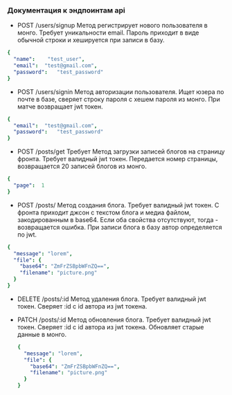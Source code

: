 ### Документация к эндпоинтам api

* POST /users/signup
  Метод регистрирует нового пользователя в монго. Требует уникальности email.
  Пароль приходит в виде обычной строки и хешируется при записи в базу.

```yaml
{
  "name":    "test_user",
  "email":  "test@gmail.com",
  "password":   "test_password"
}
```


* POST /users/signin
  Метод авторизации пользователя. Ищет юзера по почте в базе, сверяет строку пароля с хешем пароля из монго. При матче возвращает jwt токен.

```yaml
{
  "email":  "test@gmail.com",
  "password":   "test_password"
}
```


* POST /posts/get
  Требует
  Метод загрузки записей блогов на страницу фронта. Требует валидный jwt токен. Передается номер страницы, возвращается 20 записей блогов из монго.

```yaml
{
  "page":  1
}
```


* POST /posts/
  Метод создания блога. Требует валидный jwt токен. С фронта приходит джсон с текстом блога и медиа файлом, закодированным в base64. Если оба свойства отсутствуют, тогда - возвращается ошибка. При записи блога в базу автор определяется по jwt.

```yaml
{
  "message": "lorem",
  "file": {
    "base64": "ZmFrZSBpbWFnZQ==",
    "filename": "picture.png"
  }
}
```


* DELETE /posts/:id
  Метод удаления блога. Требует валидный jwt токен. Сверяет :id с id автора из jwt токена.
* PATCH /posts/:id
  Метод обновления блога. Требует валидный jwt токен. Сверяет :id с id автора из jwt токена. Обновляет старые данные в монго.

  ```yaml
  {
    "message": "lorem",
    "file": {
      "base64": "ZmFrZSBpbWFnZQ==",
      "filename": "picture.png"
    }
  }
  ```
